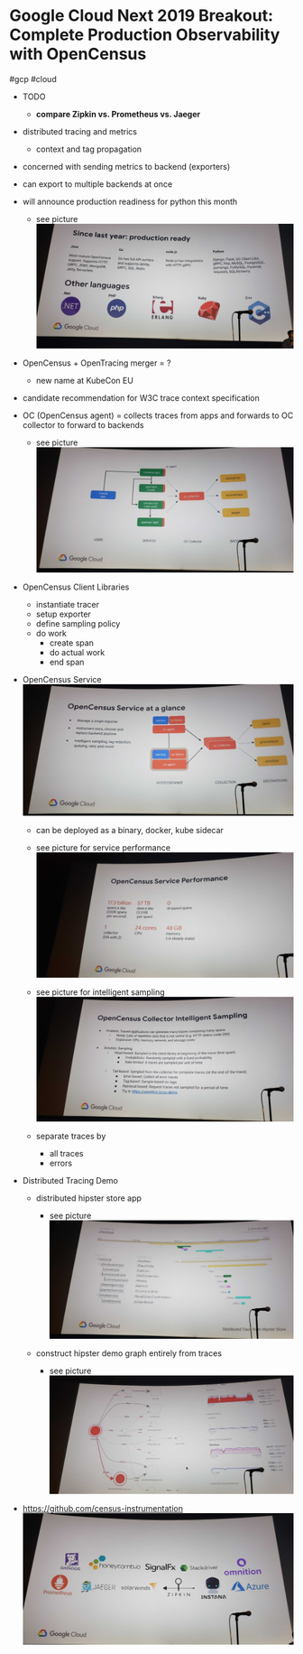 # Google Cloud Next 2019 Breakout: Complete Production Observability with OpenCensus
#gcp #cloud

* TODO
	* **compare Zipkin vs. Prometheus vs. Jaeger**
* distributed tracing and metrics
	* context and tag propagation
* concerned with sending metrics to backend (exporters)
* can export to multiple backends at once
* will announce production readiness for python this month
	* see picture
![](Google%20Cloud%20Next%202019%20Breakout:%20Complete%20Production%20Observability%20with%20OpenCensus/20190411_090707.jpg)

* OpenCensus + OpenTracing merger = ?
	* new name at KubeCon EU
* candidate recommendation for W3C trace context specification
* OC (OpenCensus agent) = collects traces from apps and forwards to OC collector to forward to backends
	* see picture
![](Google%20Cloud%20Next%202019%20Breakout:%20Complete%20Production%20Observability%20with%20OpenCensus/20190411_091503.jpg)

* OpenCensus Client Libraries
	* instantiate tracer
	* setup exporter
	* define sampling policy
	* do work
		* create span
		* do actual work
		* end span
* OpenCensus Service
![](Google%20Cloud%20Next%202019%20Breakout:%20Complete%20Production%20Observability%20with%20OpenCensus/20190411_092041.jpg)

	* can be deployed as a binary, docker, kube sidecar
	* see picture for service performance
![](Google%20Cloud%20Next%202019%20Breakout:%20Complete%20Production%20Observability%20with%20OpenCensus/20190411_092356.jpg)

	* see picture for intelligent sampling
![](Google%20Cloud%20Next%202019%20Breakout:%20Complete%20Production%20Observability%20with%20OpenCensus/20190411_092504.jpg)
	* separate traces by
		* all traces
		* errors
* Distributed Tracing Demo
	* distributed hipster store app
		* see picture
![](Google%20Cloud%20Next%202019%20Breakout:%20Complete%20Production%20Observability%20with%20OpenCensus/20190411_092938.jpg)

	* construct hipster demo graph entirely from traces
		* see picture
![](Google%20Cloud%20Next%202019%20Breakout:%20Complete%20Production%20Observability%20with%20OpenCensus/20190411_093039.jpg)
* https://github.com/census-instrumentation
![](Google%20Cloud%20Next%202019%20Breakout:%20Complete%20Production%20Observability%20with%20OpenCensus/20190411_093350.jpg)
